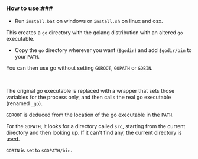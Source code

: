 ### How to use:###

- Run `install.bat` on windows or `install.sh` on linux and osx.

This creates a `go` directory with the golang distribution with an altered `go` executable.

- Copy the `go` directory wherever you want (`$godir`) and add `$godir/bin` to your `PATH`.

You can then use go without setting `GOROOT`, `GOPATH` or `GOBIN`.

<br>

The original go executable is replaced with a wrapper that sets those variables for the process only, and then calls the real go executable (renamed `_go`).

`GOROOT` is deduced from the location of the go executable in the `PATH`.

For the `GOPATH`, it looks for a directory called `src`, starting from the current directory and then looking up. If it can't find any, the current directory is used.

`GOBIN` is set to `$GOPATH/bin`.
